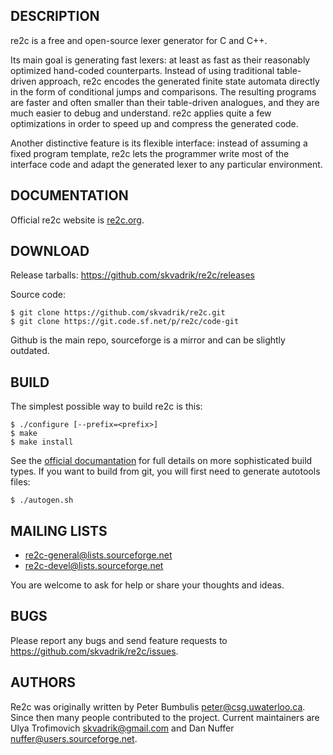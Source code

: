 DESCRIPTION 
-----------

re2c is a free and open-source lexer generator for C and C++.

Its main goal is generating fast lexers: at least as fast as their reasonably
optimized hand-coded counterparts. Instead of using traditional table-driven
approach, re2c encodes the generated finite state automata directly in the form
of conditional jumps and comparisons. The resulting programs are faster and
often smaller than their table-driven analogues, and they are much easier to
debug and understand. re2c applies quite a few optimizations in order to speed
up and compress the generated code.

Another distinctive feature is its flexible interface: instead of assuming a
fixed program template, re2c lets the programmer write most of the interface
code and adapt the generated lexer to any particular environment.


DOCUMENTATION
-------------

Official re2c website is [re2c.org](http://re2c.org).


DOWNLOAD
--------

Release tarballs: https://github.com/skvadrik/re2c/releases

Source code:

```
$ git clone https://github.com/skvadrik/re2c.git
$ git clone https://git.code.sf.net/p/re2c/code-git
```

Github is the main repo, sourceforge is a mirror and can be slightly outdated.


BUILD
-----

The simplest possible way to build re2c is this:

```
$ ./configure [--prefix=<prefix>]
$ make
$ make install
```
See the [official documantation](http://re2c.org/install/install.html) for full details on more sophisticated build types.
If you want to build from git, you will first need to generate autotools files:

```
$ ./autogen.sh
```


MAILING LISTS
-------------

- re2c-general@lists.sourceforge.net
- re2c-devel@lists.sourceforge.net

You are welcome to ask for help or share your thoughts and ideas.


BUGS
----
Please report any bugs and send feature requests to https://github.com/skvadrik/re2c/issues.


AUTHORS
-------
Re2c was originally written by Peter Bumbulis <peter@csg.uwaterloo.ca>.
Since then many people contributed to the project.
Current maintainers are Ulya Trofimovich <skvadrik@gmail.com> and Dan Nuffer <nuffer@users.sourceforge.net>.
